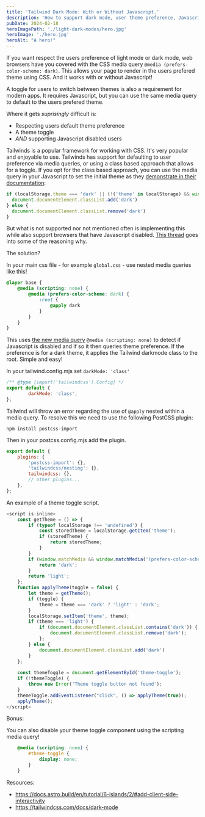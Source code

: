```yaml
---
title: 'Tailwind Dark Mode: With or Without Javascript.'
description: 'How to support dark mode, user theme preference, Javascript theme toggles, and disabled Javascript.'
pubDate: 2024-02-18
heroImagePath: './light-dark-modes/hero.jpg'
heroImage: './hero.jpg'
heroAlt: "A hero!"
---
```


If you want respect the users preference of light mode or dark mode, web browsers have you covered with the CSS media query `@media (prefers-color-scheme: dark)`. This allows your page to render in the users prefered theme using CSS. And it works with or without Javascript!

A toggle for users to switch between themes is also a requirement for modern apps. It requires Javascript, but you can use the same media query to default to the users prefered theme.

Where it gets *suprisingly* difficult is:
- Respecting users default theme preference
- A theme toggle
- *AND* supporting Javascript disabled users 

Tailwinds is a popular framework for working with CSS. It's very popular and enjoyable to use. Tailwinds has support for defaulting to user preference via media queries, or using a class based approach that allows for a toggle. If you opt for the class based approach, you can use the media query in your Javascript to set the initial theme as they [demonstrate in their documentation](https://tailwindcss.com/docs/dark-mode): 

```js
if (localStorage.theme === 'dark' || (!('theme' in localStorage) && window.matchMedia('(prefers-color-scheme: dark)').matches)) {
  document.documentElement.classList.add('dark')
} else {
  document.documentElement.classList.remove('dark')
}
```
But what is not supported nor not mentioned often is implementing this while also support browsers that have Javascript disabled. [This thread](https://github.com/tailwindlabs/tailwindcss/discussions/3644) goes into some of the reasoning why.

The solution? 

In your main css file - for example `global.css` - use nested media queries like this!
```css
@layer base {
    @media (scripting: none) {
        @media (prefers-color-scheme: dark) {
            :root {
                @apply dark
            }
        }
    }
}
```
This uses [the new media query](https://developer.mozilla.org/en-US/docs/Web/CSS/@media/scripting) `@media (scripting: none)` to detect if Javascript is disabled and if so it then queries theme preference. If the preference is for a dark theme, it applies the Tailwind darkmode class to the root. Simple and easy!

In your tailwind.config.mjs set `darkMode: 'class'`
```js
/** @type {import('tailwindcss').Config} */
export default {
    	darkMode: 'class',
};
```

Tailwind will throw an error regarding the use of `@apply` nested within a media query. To resolve this we need to use the following PostCSS plugin:

`npm install postcss-import`

Then in your postcss.config.mjs add the plugin.
```js
export default {
	plugins: {
		'postcss-import': {},
		'tailwindcss/nesting': {},
		tailwindcss: {},
        // other plugins...
	},
};
```

An example of a theme toggle script.
```js
<script is:inline>
    const getTheme = () => {
        if (typeof localStorage !== 'undefined') {
            const storedTheme = localStorage.getItem('theme');
            if (storedTheme) {
                return storedTheme; 
            }
        }
        if (window.matchMedia && window.matchMedia('(prefers-color-scheme: dark)').matches) {
            return 'dark'; 
        }
        return 'light';
    };
    function applyTheme(toggle = false) {
        let theme = getTheme();
        if (toggle) {
            theme = theme === 'dark' ? 'light' : 'dark';
        }
        localStorage.setItem('theme', theme);
        if (theme === 'light') {
            if (document.documentElement.classList.contains('dark')) {
                document.documentElement.classList.remove('dark');
            };
        } else {
            document.documentElement.classList.add('dark')
        }
    };
   
    const themeToggle = document.getElementById('theme-toggle');
    if (!themeToggle) {
        throw new Error('Theme toggle button not found');
    }
    themeToggle.addEventListener("click", () => applyTheme(true));
    applyTheme();
</script>
```

Bonus:

You can also disable your theme toggle component using the scripting media query!
```css
    @media (scripting: none) {
        #theme-toggle {
            display: none;
        }
    }
```

Resources:
* https://docs.astro.build/en/tutorial/6-islands/2/#add-client-side-interactivity
* https://tailwindcss.com/docs/dark-mode